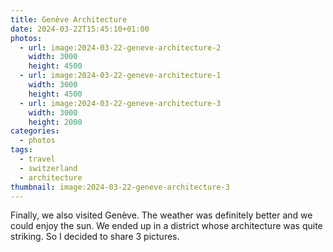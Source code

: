 ```yaml
---
title: Genève Architecture
date: 2024-03-22T15:45:10+01:00
photos:
  - url: image:2024-03-22-geneve-architecture-2
    width: 3000
    height: 4500
  - url: image:2024-03-22-geneve-architecture-1
    width: 3000
    height: 4500
  - url: image:2024-03-22-geneve-architecture-3
    width: 3000
    height: 2000
categories:
  - photos
tags:
  - travel
  - switzerland
  - architecture
thumbnail: image:2024-03-22-geneve-architecture-3
---
```


<style>
.fg-2024-03-22-geneve-architecture {
  grid-template-areas:
    "a b"
    "c c";
}

.fg-2024-03-22-geneve-architecture> *:nth-child(1) { grid-area: a; }
.fg-2024-03-22-geneve-architecture> *:nth-child(2) { grid-area: b; }
.fg-2024-03-22-geneve-architecture> *:nth-child(3) { grid-area: c; }
</style>

Finally, we also visited Genève. The weather was definitely better and we could enjoy the sun. We ended up in a district whose architecture was quite striking. So I decided to share 3 pictures.
